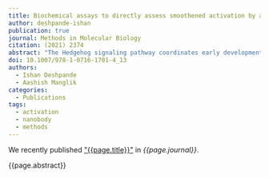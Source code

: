 ```yaml
---
title: Biochemical assays to directly assess smoothened activation by a conformationally sensitive nanobody
author: deshpande-ishan
publication: true
journal: Methods in Molecular Biology
citation: (2021) 2374
abstract: "The Hedgehog signaling pathway coordinates early development and is important in various cancers. Classic approaches to test pathway activation rely on transcriptional readouts or ciliary accumulation of specific pathway components. Although these assays have laid the foundation for studying Hedgehog pathway activation, they integrate the complex molecular actions of the transporter Patched and the seven transmembrane protein Smoothened. Though it is clear that cellular sterols are critical for pathway activity, direct dissection of which sterols drive Smoothened activity is precluded by the complex biosynthetic pathways responsible for cellular sterols. Here we describe a direct method of measuring Smoothened activity in vitro. This assay measures the binding of Smoothened to NbSmo8, a single-domain antibody that is selective for the active-state of Smoothened. Binding of purified Smoothened, reconstituted with specific sterols, to fluorescently labeled NbSmo8 can be rapidly evaluated using a fluorescence-detection size-exclusion chromatography assay. This approach enables a reductionist approach to precisely interrogate the regulatory activities of cellular lipids and sterols during Hedgehog signaling."
doi: 10.1007/978-1-0716-1701-4_13
authors:
  - Ishan Deshpande
  - Aashish Manglik
categories:
  - Publications
tags:
  - activation
  - nanobody
  - methods
---
```


We recently published ["{{page.title}}"](https://doi.org/{{page.doi}}) in *{{page.journal}}*.

{{page.abstract}}
